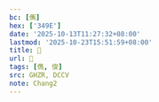 ```yaml
---
bc: [㒞]
hex: ['349E']
date: '2025-10-13T11:27:32+08:00'
lastmod: '2025-10-23T15:51:59+08:00'
title: 󰘒
url: 󰘒
tags: [儁, 俊]
src: GHZR, DCCV
note: Chang2
---
```

